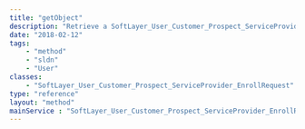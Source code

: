 ```yaml
---
title: "getObject"
description: "Retrieve a SoftLayer_User_Customer_Prospect_ServiceProvider_EnrollRequest record."
date: "2018-02-12"
tags:
    - "method"
    - "sldn"
    - "User"
classes:
    - "SoftLayer_User_Customer_Prospect_ServiceProvider_EnrollRequest"
type: "reference"
layout: "method"
mainService : "SoftLayer_User_Customer_Prospect_ServiceProvider_EnrollRequest"
---
```

